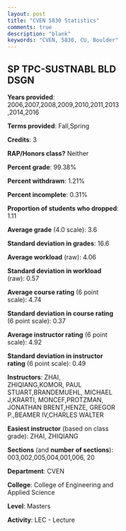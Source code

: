 ```yaml
---
layout: post
title: "CVEN 5830 Statistics"
comments: true
description: "blank"
keywords: "CVEN, 5830, CU, Boulder"
--- 
```

<head>
<script src="https://ajax.googleapis.com/ajax/libs/jquery/2.1.3/jquery.min.js"></script>
<script src="https://dl.dropboxusercontent.com/s/pc42nxpaw1ea4o9/highcharts.js?dl=0"></script>
<!-- <script src="../assets/js/highcharts.js"></script> -->
<style type="text/css">@font-face {
	font-family: "Bebas Neue";
	src: url(https://www.filehosting.org/file/details/544349/BebasNeue%20Regular.otf) format("opentype");
	}
	h1.Bebas { 
		font-family: "Bebas Neue", Verdana, Tahoma;
	}
</style>
</head>
<body>
	<div id="container" style="float: right; width: 45%; height: 88%; margin-left: 2.5%; margin-right: 2.5%;"></div>
	<script language="JavaScript">
		$(document).ready(function() {
		var chart = {type: 'column'};
		var title = {text: 'Grade Distribution'};
		var xAxis = {categories: ['A','B','C','D','F'],crosshair: true};
		var yAxis = {min: 0,title: {text: 'Percentage'}};
		var tooltip = {headerFormat: '<center><b><span style="font-size:20px">{point.key}</span></b></center>',
		               pointFormat: '<td style="padding:0"><b>{point.y:.1f}%</b></td>',
		               footerFormat: '</table>',shared: true,useHTML: true};
		var plotOptions = {column: {pointPadding: 0.0,borderWidth: 0}};  
		var credits = {enabled: false};var series= [{name: 'Percent',data: [66.67,31.07,1.41,0.0,0.85,]}];
		var json = {};
		json.chart = chart;
		json.title = title;
		json.tooltip = tooltip;
		json.xAxis = xAxis;
		json.yAxis = yAxis;  
		json.series = series;
		json.plotOptions = plotOptions;  
		json.credits = credits;
		$('#container').highcharts(json);
	});
	</script>
</body>
			   
## SP TPC-SUSTNABL BLD DSGN

**Years provided**: 2006,2007,2008,2009,2010,2011,2013,2014,2016

**Terms provided**: Fall,Spring

**Credits**: 3

**RAP/Honors class?** Neither

**Percent grade**: 99.38%

**Percent withdrawn**: 1.21%

**Percent incomplete**: 0.31%

**Proportion of students who dropped**: 1.11

**Average grade** (4.0 scale): 3.6

**Standard deviation in grades**: 16.6

**Average workload** (raw): 4.06

**Standard deviation in workload** (raw): 0.57

**Average course rating** (6 point scale): 4.74

**Standard deviation in course rating** (6 point scale): 0.37

**Average instructor rating** (6 point scale): 4.92

**Standard deviation in instructor rating** (6 point scale): 0.49

**Instructors**: ZHAI, ZHIQIANG,KOMOR, PAUL STUART,BRANDEMUEHL, MICHAEL J,KRARTI, MONCEF,PROTZMAN, JONATHAN BRENT,HENZE, GREGOR P.,BEAMER IV,CHARLES WALTER

**Easiest instructor** (based on class grade): ZHAI, ZHIQIANG

**Sections** (and **number of sections**): 003,002,005,004,001,006, 20

**Department**: CVEN

**College**: College of Engineering and Applied Science

**Level**: Masters

**Activity**: LEC - Lecture